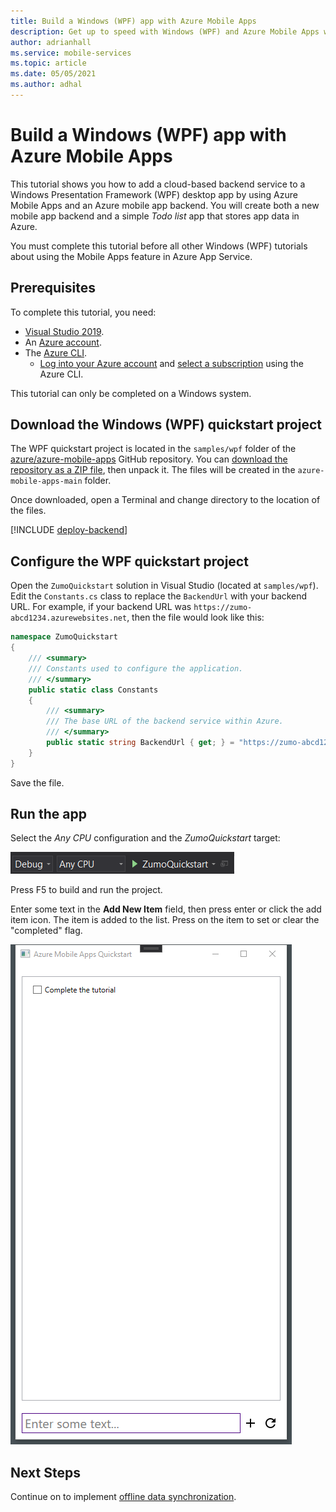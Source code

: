 ```yaml
---
title: Build a Windows (WPF) app with Azure Mobile Apps
description: Get up to speed with Windows (WPF) and Azure Mobile Apps with our tutorial.
author: adrianhall
ms.service: mobile-services
ms.topic: article
ms.date: 05/05/2021
ms.author: adhal
---
```


# Build a Windows (WPF) app with Azure Mobile Apps

This tutorial shows you how to add a cloud-based backend service to a Windows Presentation Framework (WPF) desktop app by using Azure Mobile Apps and an Azure mobile app backend.  You will create both a new mobile app backend and a simple *Todo list* app that stores app data in Azure.

You must complete this tutorial before all other Windows (WPF) tutorials about using the Mobile Apps feature in Azure App Service.

## Prerequisites

To complete this tutorial, you need:

* [Visual Studio 2019](/xamarin/get-started/installation/windows).
* An [Azure account](https://azure.microsoft.com/pricing/free-trial).
* The [Azure CLI](/cli/azure/install-azure-cli).
    * [Log into your Azure account](/cli/azure/authenticate-azure-cli) and [select a subscription](/cli/azure/manage-azure-subscriptions-azure-cli) using the Azure CLI.

This tutorial can only be completed on a Windows system.

## Download the Windows (WPF) quickstart project

The WPF quickstart project is located in the `samples/wpf` folder of the [azure/azure-mobile-apps](https://github.com/azure/azure-mobile-apps) GitHub repository.  You can [download the repository as a ZIP file](https://github.com/Azure/azure-mobile-apps/archive/main.zip), then unpack it.  The files will be created in the `azure-mobile-apps-main` folder.

Once downloaded, open a Terminal and change directory to the location of the files.

[!INCLUDE [deploy-backend](../../includes/quickstart-deploy-backend.md)]

## Configure the WPF quickstart project

Open the `ZumoQuickstart` solution in Visual Studio (located at `samples/wpf`).  Edit the `Constants.cs` class to replace the `BackendUrl` with your backend URL.  For example, if your backend URL was `https://zumo-abcd1234.azurewebsites.net`, then the file would look like this:

``` csharp
namespace ZumoQuickstart
{
    /// <summary>
    /// Constants used to configure the application.
    /// </summary>
    public static class Constants
    {
        /// <summary>
        /// The base URL of the backend service within Azure.
        /// </summary>
        public static string BackendUrl { get; } = "https://zumo-abcd1234.azurewebsites.net";
    }
}
```

Save the file.

## Run the app

Select the _Any CPU_ configuration and the _ZumoQuickstart_ target:

![WPF Configuration](../../media/wpf-configuration.png)

Press F5 to build and run the project.

Enter some text in the **Add New Item** field, then press enter or click the add item icon.  The item is added to the list.  Press on the item to set or clear the "completed" flag.

![WPF Startup](../../media/wpf-startup.png)

## Next Steps

Continue on to implement [offline data synchronization](./offline.md).
